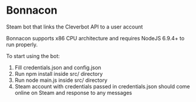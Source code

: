 # Bonnacon
Steam bot that links the Cleverbot API to a user account

Bonnacon supports x86 CPU architecture and requires NodeJS 6.9.4+ to run properly.

To start using the bot:
1. Fill credentials.json and config.json
2. Run npm install inside src/ directory
3. Run node main.js inside src/ directory
4. Steam account with credentials passed in credentials.json should come online on Steam and response to any messages
